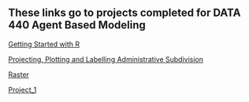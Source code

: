## These links go to projects completed for DATA 440 Agent Based Modeling

[Getting Started with R](https://luked77.github.io/Agent_based_modeling_DATA440/Getting_started_R)

[Projecting, Plotting and Labelling Administrative Subdivision](https://luked77.github.io/Agent_based_modeling_DATA440/projecting_plotting_labelling)

[Raster](https://luked77.github.io/Agent_based_modeling_DATA440/rasters)

[Project_1](https://luked77.github.io/Agent_based_modeling_DATA440/Project_1)
